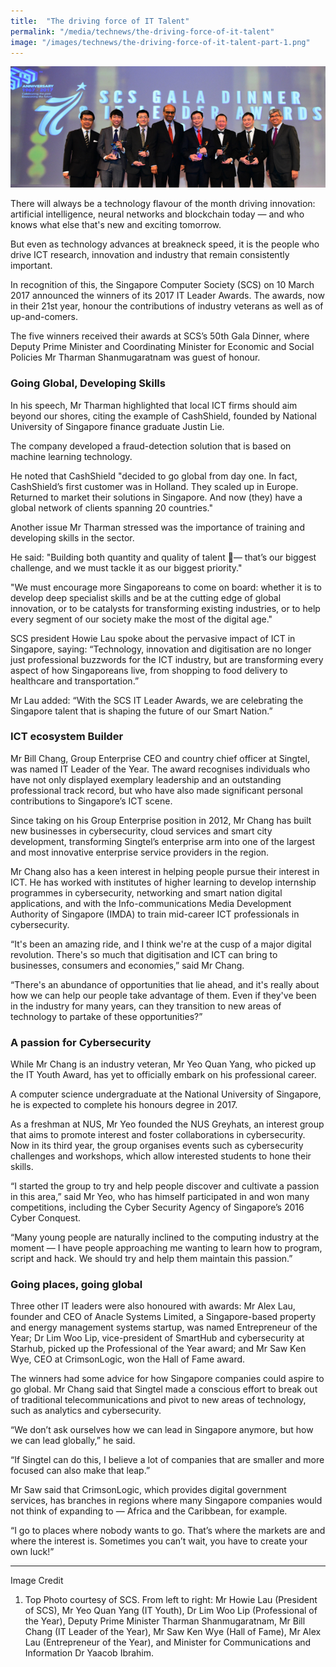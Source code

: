 ```yaml
---
title:  "The driving force of IT Talent"
permalink: "/media/technews/the-driving-force-of-it-talent"
image: "/images/technews/the-driving-force-of-it-talent-part-1.png"
---
```


![the driving force of IT talent](/images/technews/the-driving-force-of-it-talent-part-1.png)

There will always be a technology flavour of the month driving innovation: artificial intelligence, neural networks and blockchain today — and who knows what else that's new and exciting tomorrow.

But even as technology advances at breakneck speed, it is the people who drive ICT research, innovation and industry that remain consistently important.

In recognition of this, the Singapore Computer Society (SCS) on 10 March 2017 announced the winners of its 2017 IT Leader Awards. The awards, now in their 21st year, honour the contributions of industry veterans as well as of up-and-comers.

The five winners received their awards at SCS’s 50th Gala Dinner, where Deputy Prime Minister and Coordinating Minister for Economic and Social Policies Mr Tharman Shanmugaratnam was guest of honour.

### **Going Global, Developing Skills**

In his speech, Mr Tharman highlighted that local ICT firms should aim beyond our shores, citing the example of CashShield, founded by National University of Singapore finance graduate Justin Lie.

The company developed a fraud-detection solution that is based on machine learning technology.

He noted that CashShield "decided to go global from day one. In fact, CashShield’s first customer was in Holland.  They scaled up in Europe. Returned to market their solutions in Singapore. And now (they) have a global network of clients spanning 20 countries."

Another issue Mr Tharman stressed was the importance of training and developing skills in the sector.

He said: "Building both quantity and quality of talent — that’s our biggest challenge, and we must tackle it as our biggest priority."

"We must encourage more Singaporeans to come on board: whether it is to develop deep specialist skills and be at the cutting edge of global innovation, or to be catalysts for transforming existing industries, or to help every segment of our society make the most of the digital age."

SCS president Howie Lau spoke about the pervasive impact of ICT in Singapore, saying: “Technology, innovation and digitisation are no longer just professional buzzwords for the ICT industry, but are transforming every aspect of how Singaporeans live, from shopping to food delivery to healthcare and transportation.”

Mr Lau added: “With the SCS IT Leader Awards, we are celebrating the Singapore talent that is shaping the future of our Smart Nation.”

### **ICT ecosystem Builder**
Mr Bill Chang, Group Enterprise CEO and country chief officer at Singtel, was named IT Leader of the Year. The award recognises individuals who have not only displayed exemplary leadership and an outstanding professional track record, but who have also made significant personal contributions to Singapore’s ICT scene.

Since taking on his Group Enterprise position in 2012, Mr Chang has built new businesses in cybersecurity, cloud services and smart city development, transforming Singtel’s enterprise arm into one of the largest and most innovative enterprise service providers in the region.

Mr Chang also has a keen interest in helping people pursue their interest in ICT. He has worked with institutes of higher learning to develop internship programmes in cybersecurity, networking and smart nation digital applications, and with the Info-communications Media Development Authority of Singapore (IMDA) to train mid-career ICT professionals in cybersecurity.  

“It's been an amazing ride, and I think we're at the cusp of a major digital revolution. There's so much that digitisation and ICT can bring to businesses, consumers and economies,” said Mr Chang.

“There's an abundance of opportunities that lie ahead, and it's really about how we can help our people take advantage of them. Even if they've been in the industry for many years, can they transition to new areas of technology to partake of these opportunities?”

### **A passion for Cybersecurity**
While Mr Chang is an industry veteran, Mr Yeo Quan Yang, who picked up the IT Youth Award, has yet to officially embark on his professional career.

A computer science undergraduate at the National University of Singapore, he is expected to complete his honours degree in 2017.  

As a freshman at NUS, Mr Yeo founded the NUS Greyhats, an interest group that aims to promote interest and foster collaborations in cybersecurity. Now in its third year, the group organises events such as cybersecurity challenges and workshops, which allow interested students to hone their skills.

“I started the group to try and help people discover and cultivate a passion in this area,” said Mr Yeo, who has himself participated in and won many competitions, including the Cyber Security Agency of Singapore’s 2016 Cyber Conquest.

“Many young people are naturally inclined to the computing industry at the moment — I have people approaching me wanting to learn how to program, script and hack. We should try and help them maintain this passion.”

### **Going places, going global**
Three other IT leaders were also honoured with awards: Mr Alex Lau, founder and CEO of Anacle Systems Limited, a Singapore-based property and energy management systems startup, was named Entrepreneur of the Year; Dr Lim Woo Lip, vice-president of SmartHub and cybersecurity at Starhub, picked up the Professional of the Year award; and Mr Saw Ken Wye, CEO at CrimsonLogic, won the Hall of Fame award.

The winners had some advice for how Singapore companies could aspire to go global. Mr Chang said that Singtel made a conscious effort to break out of traditional telecommunications and pivot to new areas of technology, such as analytics and cybersecurity.

“We don’t ask ourselves how we can lead in Singapore anymore, but how we can lead globally,” he said.

“If Singtel can do this, I believe a lot of companies that are smaller and more focused can also make that leap.”

Mr Saw said that CrimsonLogic, which provides digital government services, has branches in regions where many Singapore companies would not think of expanding to — Africa and the Caribbean, for example.

“I go to places where nobody wants to go.  That’s where the markets are and where the interest is. Sometimes you can’t wait, you have to create your own luck!”

---

Image Credit 
1. Top Photo courtesy of SCS. From left to right: Mr Howie Lau (President of SCS), Mr Yeo Quan Yang (IT Youth), Dr Lim Woo Lip (Professional of the Year), Deputy Prime Minister Tharman Shanmugaratnam, Mr Bill Chang (IT Leader of the Year), Mr Saw Ken Wye (Hall of Fame), Mr Alex Lau (Entrepreneur of the Year), and Minister for Communications and Information Dr Yaacob Ibrahim.
